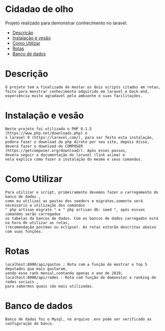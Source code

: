 # Cidadao de olho
Projeto realizado para demonstrar conhecimento no laravel.


* [Descrição](#Descrição)
* [Instalação e vesão](#Instalação-e-vesão)
* [Como Utilizar](#Como-Utilizar)
* [Rotas](#Rotas)
* [Banco de dados](#Banco-de-dados)


# Descrição
    O projeto tem a finalizade de mostar os dois scripts citados em rotas,
    feito para monstrar conhecimento adquirido em laravel e back-end,
    experiência muito agradavél pelo ambiente e suas facilitações.
    

# Instalação e vesão
    Neste projeto foi utilizado o PHP 8.1.5 (https://www.php.net/downloads.php) e
    o laravel 9 (https://laravel.com/), para ser feito esta instalação,
    podera fazer o download do php direto por seu site, depois disso,
    deverá fazer o download do COMPOSER (https://getcomposer.org/download/). Após esses passos,
    devera seguir a documentação do laravel (link acima) e
    nela explica como fazer a instalação do mesmo e seus comandos.

    
# Como Utilizar
    Para utilizar o script, primeiramente devemos fazer o carregamento do banco de dados ,
    como eu utilizei as pastas dos seeders e migrates,somente será necessário a utilização dos comandos
    " php artisan migrate " e " php artisan db: seed ", após essses comandos serão carregados
    as tabelas do bancos de dados. Com os bancos de dados carregados está na hora de utilizar as rotas,
    (recomendação postman ou eclipse). As rotas estarão descritas abaixo com suas funções.
    
    
# Rotas
    localhost:8000/api/gastos : Rota com a função de mostrar o top 5 deputados que mais gastaram,
    sendo esse rank mensal,contando apenas o ano de 2019;
    localhost:8000/api/redes : Rota com função de demonstar o ranking de redes sociais ,
    para sabermos quais são mais utilizadas.
    
    
# Banco de dados
    Banco de dados foi o Mysql, no arquivo .env pode ser verificado as configuração do banco.
